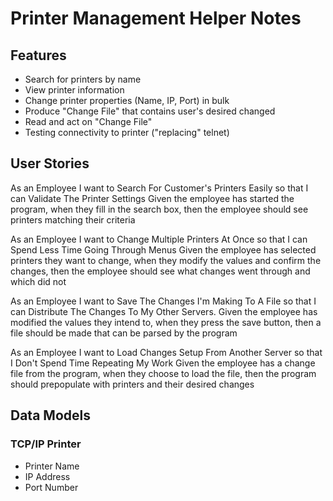 # Printer Management Helper Notes

## Features

- Search for printers by name
- View printer information
- Change printer properties (Name, IP, Port) in bulk
- Produce "Change File" that contains user's desired changed
- Read and act on "Change File"
- Testing connectivity to printer ("replacing" telnet)

## User Stories

As an Employee I want to Search For Customer's Printers Easily so that I can Validate The Printer Settings
Given the employee has started the program, when they fill in the search box, then the employee should see printers matching their criteria

As an Employee I want to Change Multiple Printers At Once so that I can Spend Less Time Going Through Menus
Given the employee has selected printers they want to change, when they modify the values and confirm the changes, then the employee should see what changes went through and which did not

As an Employee I want to Save The Changes I'm Making To A File so that I can Distribute The Changes To My Other Servers.
Given the employee has modified the values they intend to, when they press the save button, then a file should be made that can be parsed by the program

As an Employee I want to Load Changes Setup From Another Server so that I Don't Spend Time Repeating My Work
Given the employee has a change file from the program, when they choose to load the file, then the program should prepopulate with printers and their desired changes

## Data Models

### TCP/IP Printer
- Printer Name
- IP Address
- Port Number
  
